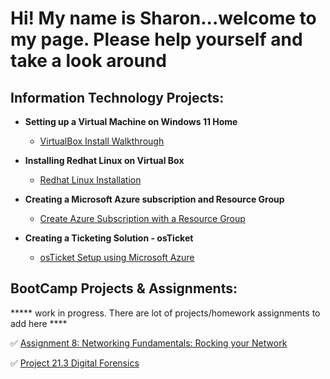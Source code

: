 <h1>Hi! My name is Sharon...welcome to my page. Please help yourself and take a look around</h1>

<h2> Information Technology Projects:</h2>

- <b>Setting up a Virtual Machine on Windows 11 Home</b>
  - [VirtualBox Install Walkthrough](https://github.com/sharontechnical2022/Virtual-Box-Install/edit/main/README.md) 
 - <b>Installing Redhat Linux on Virtual Box</b>
    - [Redhat Linux Installation](https://github.com/sharontechnical2022/RedHat-Linux-Install)
  
 - <b>Creating a Microsoft Azure subscription and Resource Group</b>
    - [Create Azure Subscription with a Resource Group](https://github.com/sharontechnical2022/Azure-Subscription-and-Resource-Group-Creation)
  
 - <b>Creating a Ticketing Solution - osTicket</b>
   - [osTicket Setup using Microsoft Azure](https://github.com/sharontechnical2022/OS-Ticket-Installation)
 
<h2> BootCamp Projects & Assignments:</h2>
***** work in progress. There are lot of projects/homework assignments to add here ****

✅ [Assignment 8: Networking Fundamentals: Rocking your Network](https://docs.google.com/document/d/1rfZwh8pFnNveBmdnfX3zocJi7p152awERaoz2s3u9SQ/edit?usp=sharing)

✅ [Project 21.3 Digital Forensics](https://docs.google.com/document/d/1YBFjD9gURGGGk8ork6uTYc3jKcxByvbRPUjiASFST_k/edit)
